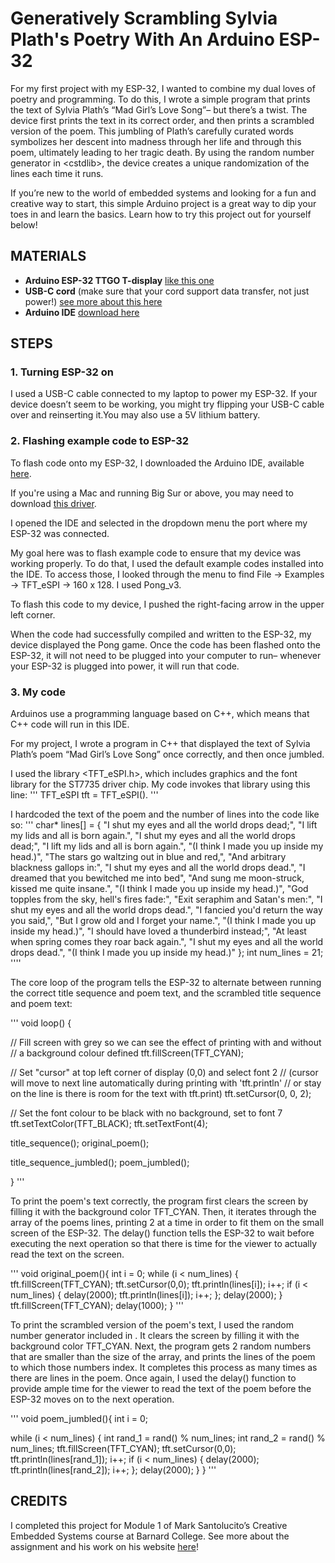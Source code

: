 # Generatively Scrambling Sylvia Plath's Poetry With An Arduino ESP-32

For my first project with my ESP-32, I wanted to combine my dual loves of poetry and programming. To do this, I wrote a simple program that prints the text of Sylvia Plath’s “Mad Girl’s Love Song”– but there’s a twist. The device first prints the text in its correct order, and then prints a scrambled version of the poem. This jumbling of Plath’s carefully curated words symbolizes her descent into madness through her life and through this poem, ultimately leading to her tragic death. By using the random number generator in \<cstdlib\>, the device creates a unique randomization of the lines each time it runs. 

If you’re new to the world of embedded systems and looking for a fun and creative way to start, this simple Arduino project is a great way to dip your toes in and learn the basics. Learn how to try this project out for yourself below!


<!--more-->

## MATERIALS

* **Arduino ESP-32 TTGO T-display** [like this one](https://www.amazon.com/LILYGO-T-Display-Arduino-Development-CH9102F/dp/B099MPFJ9M)
* **USB-C cord** (make sure that your cord support data transfer, not just power!) [see more about this here](https://www.dignited.com/50330/usb-data-cable-vs-usb-charging-cable/)
* **Arduino IDE** [download here](https://support.arduino.cc/hc/en-us/articles/360019833020-Download-and-install-Arduino-IDE) 


## STEPS

### 1. Turning ESP-32 on
I used a USB-C cable connected to my laptop to power my ESP-32. If your device doesn’t seem to be working, you might try flipping your USB-C cable over and reinserting it.You may also use a 5V lithium battery. 

### 2. Flashing example code to ESP-32
To flash code onto my ESP-32, I downloaded the Arduino IDE, available [here](https://www.arduino.cc/en/software). 

If you're using a Mac and running Big Sur or above, you may need to download [this driver](http://www.wch-ic.com/downloads/CH341SER_MAC_ZIP.html). 

I opened the IDE and selected in the dropdown menu the port where my ESP-32 was connected.

My goal here was to flash example code to ensure that my device was working properly. To do that, I used the default example codes installed into the IDE. To access those, I looked through the menu to find File → Examples → TFT_eSPI → 160 x 128. I used Pong_v3. 

To flash this code to my device, I pushed the right-facing arrow in the upper left corner. 

When the code had successfully compiled and written to the ESP-32, my device displayed the Pong game. Once the code has been flashed onto the ESP-32, it will not need to be plugged into your computer to run– whenever your ESP-32 is plugged into power, it will run that code. 

### 3. My code 
Arduinos use a programming language based on C++, which means that C++ code will run in this IDE. 

For my project, I wrote a program in C++ that displayed the text of Sylvia Plath’s poem “Mad Girl’s Love Song” once correctly, and then once jumbled. 

I used the library <TFT_eSPI.h>, which includes graphics and the font library for the ST7735 driver chip. My code invokes that library using this line: 
''' TFT_eSPI tft = TFT_eSPI(). '''

I hardcoded the text of the poem and the number of lines into the code like so: 
''' 
char* lines[] = {
    "I shut my eyes and all the world drops dead;", 
    "I lift my lids and all is born again.",
    "I shut my eyes and all the world drops dead;",
    "I lift my lids and all is born again.",
    "(I think I made you up inside my head.)",
    "The stars go waltzing out in blue and red,",
    "And arbitrary blackness gallops in:",
    "I shut my eyes and all the world drops dead.",
    "I dreamed that you bewitched me into bed",
    "And sung me moon-struck, kissed me quite insane.",
    "(I think I made you up inside my head.)",
    "God topples from the sky, hell's fires fade:",
    "Exit seraphim and Satan's men:",
    "I shut my eyes and all the world drops dead.",
    "I fancied you'd return the way you said,",
    "But I grow old and I forget your name.",
    "(I think I made you up inside my head.)",
    "I should have loved a thunderbird instead;",
    "At least when spring comes they roar back again.",
    "I shut my eyes and all the world drops dead.",
    "(I think I made you up inside my head.)" 
};
int num_lines = 21;
'''' 

The core loop of the program tells the ESP-32 to alternate between running the correct title sequence and poem text, and the scrambled title sequence and poem text:

''' 
void loop() {
  
  // Fill screen with grey so we can see the effect of printing with and without 
  // a background colour defined
  tft.fillScreen(TFT_CYAN);
  
  // Set "cursor" at top left corner of display (0,0) and select font 2
  // (cursor will move to next line automatically during printing with 'tft.println'
  //  or stay on the line is there is room for the text with tft.print)
  tft.setCursor(0, 0, 2);
 
  
  // Set the font colour to be black with no background, set to font 7
  tft.setTextColor(TFT_BLACK); tft.setTextFont(4);

  title_sequence();
  original_poem();
  
  title_sequence_jumbled(); 
  poem_jumbled();

}
'''

To print the poem's text correctly, the program first clears the screen by filling it with the background color TFT_CYAN. Then, it iterates through the array of the poems lines, printing 2 at a time in order to fit them on the small screen of the ESP-32. The delay() function tells the ESP-32 to wait before executing the next operation so that there is time for the viewer to actually read the text on the screen. 

'''
void original_poem(){
  int i = 0;
  while (i < num_lines) {
    tft.fillScreen(TFT_CYAN);
    tft.setCursor(0,0); 
    tft.println(lines[i]);
    i++;
    if (i < num_lines) {
      delay(2000);
      tft.println(lines[i]);
      i++;
    };
    delay(2000);
  }
  tft.fillScreen(TFT_CYAN);
  delay(1000);
}
'''

To print the scrambled version of the poem's text, I used the random number generator included in <cstdlib>. It clears the screen by filling it with the background color TFT_CYAN. Next, the program gets 2 random numbers that are smaller than the size of the array, and prints the lines of the poem to which those numbers index. It completes this process as many times as there are lines in the poem. Once again, I used the delay() function to provide ample time for the viewer to read the text of the poem before the ESP-32 moves on to the next operation. 
  
'''
void poem_jumbled(){
  int i = 0;

  while (i < num_lines) {
    int rand_1 = rand() % num_lines; 
    int rand_2 = rand() % num_lines;
    tft.fillScreen(TFT_CYAN); 
    tft.setCursor(0,0); 
    tft.println(lines[rand_1]);
    i++;
    if (i < num_lines) {
      delay(2000);
      tft.println(lines[rand_2]);
      i++;
    };
    delay(2000);
  }
}
'''

## CREDITS

I completed this project for Module 1 of Mark Santolucito’s Creative Embedded Systems course at Barnard College. See more about the assignment and his work on his website [here](http://www.marksantolucito.com/COMS3930/spring2023/mod1)!
